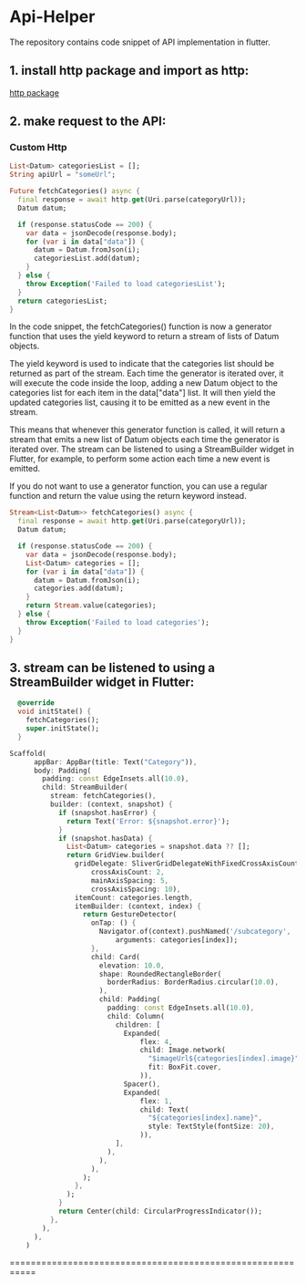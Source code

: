 # Api-Helper
The repository contains code snippet of API implementation in flutter.


 
## 1. install http package and import as http:

[http package](https://pub.dev/packages/http)

## 2. make request to the API:

### Custom Http
``` dart
List<Datum> categoriesList = [];
String apiUrl = "someUrl";

Future fetchCategories() async {
  final response = await http.get(Uri.parse(categoryUrl));
  Datum datum;

  if (response.statusCode == 200) {
    var data = jsonDecode(response.body);
    for (var i in data["data"]) {
      datum = Datum.fromJson(i);
      categoriesList.add(datum);
    }
  } else {
    throw Exception('Failed to load categoriesList');
  }
  return categoriesList;
}
```
In the code snippet, the fetchCategories() function is now a generator function that uses the yield keyword to return a stream of lists of Datum objects.

The yield keyword is used to indicate that the categories list should be returned as part of the stream. Each time the generator is iterated over, it will execute the code inside the loop, adding a new Datum object to the categories list for each item in the data["data"] list. It will then yield the updated categories list, causing it to be emitted as a new event in the stream.

This means that whenever this generator function is called, it will return a stream that emits a new list of Datum objects each time the generator is iterated over. The stream can be listened to using a StreamBuilder widget in Flutter, for example, to perform some action each time a new event is emitted.


If you do not want to use a generator function, you can use a regular function and return the value using the return keyword instead.

```dart
Stream<List<Datum>> fetchCategories() async {
  final response = await http.get(Uri.parse(categoryUrl));
  Datum datum;

  if (response.statusCode == 200) {
    var data = jsonDecode(response.body);
    List<Datum> categories = [];
    for (var i in data["data"]) {
      datum = Datum.fromJson(i);
      categories.add(datum);
    }
    return Stream.value(categories);
  } else {
    throw Exception('Failed to load categories');
  }
}
```
## 3. stream can be listened to using a StreamBuilder widget in Flutter:

```dart
  @override
  void initState() {
    fetchCategories();
    super.initState();
  }
```
```dart
Scaffold(
      appBar: AppBar(title: Text("Category")),
      body: Padding(
        padding: const EdgeInsets.all(10.0),
        child: StreamBuilder(
          stream: fetchCategories(),
          builder: (context, snapshot) {
            if (snapshot.hasError) {
              return Text('Error: ${snapshot.error}');
            }
            if (snapshot.hasData) {
              List<Datum> categories = snapshot.data ?? [];
              return GridView.builder(
                gridDelegate: SliverGridDelegateWithFixedCrossAxisCount(
                    crossAxisCount: 2,
                    mainAxisSpacing: 5,
                    crossAxisSpacing: 10),
                itemCount: categories.length,
                itemBuilder: (context, index) {
                  return GestureDetector(
                    onTap: () {
                      Navigator.of(context).pushNamed('/subcategory',
                          arguments: categories[index]);
                    },
                    child: Card(
                      elevation: 10.0,
                      shape: RoundedRectangleBorder(
                        borderRadius: BorderRadius.circular(10.0),
                      ),
                      child: Padding(
                        padding: const EdgeInsets.all(10.0),
                        child: Column(
                          children: [
                            Expanded(
                                flex: 4,
                                child: Image.network(
                                  "$imageUrl${categories[index].image}",
                                  fit: BoxFit.cover,
                                )),
                            Spacer(),
                            Expanded(
                                flex: 1,
                                child: Text(
                                  "${categories[index].name}",
                                  style: TextStyle(fontSize: 20),
                                )),
                          ],
                        ),
                      ),
                    ),
                  );
                },
              );
            }
            return Center(child: CircularProgressIndicator());
          },
        ),
      ),
    )
```
===========================================================

